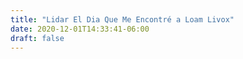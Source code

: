 ```yaml
---
title: "Lidar El Dia Que Me Encontré a Loam Livox"
date: 2020-12-01T14:33:41-06:00
draft: false
---
```


